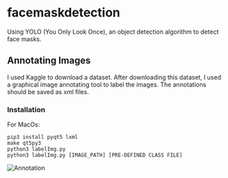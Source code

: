 # facemaskdetection
Using YOLO (You Only Look Once), an object detection algorithm to detect face masks. 

## Annotating Images

I used Kaggle to download a dataset. After downloading this dataset, I used a graphical image annotating tool to label the images. The annotations should be saved as xml files. 

### Installation

For MacOs:
```
pip3 install pyqt5 lxml 
make qt5py3
python3 labelImg.py
python3 labelImg.py [IMAGE_PATH] [PRE-DEFINED CLASS FILE]
```

![Annotation](https://drive.google.com/uc?export=view&id=1ZuSzF5W_w0_pUrvH1JQurtUse1FSSYNK)
